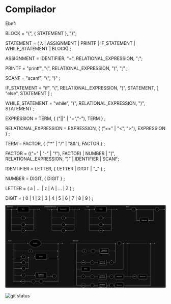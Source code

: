 # Compilador

Ebnf:

BLOCK = "{", { STATEMENT }, "}";

STATEMENT = ( λ | ASSIGNMENT | PRINTF | IF_STATEMENT | WHILE_STATEMENT | BLOCK) ;

ASSIGNMENT = IDENTIFIER, "=", RELATIONAL_EXPRESSION, ";";

PRINTF = "printf", "(", RELATIONAL_EXPRESSION, ")", ";" ;

SCANF = "scanf", "(", ")" ;

IF_STATEMENT = "if", "(", RELATIONAL_EXPRESSION, ")", STATEMENT, [ "else", STATEMENT ] ;

WHILE_STATEMENT = "while", "(", RELATIONAL_EXPRESSION, ")", STATEMENT ;

EXPRESSION = TERM, { ("||" | "+","-"), TERM } ;

RELATIONAL_EXPRESSION = EXPRESSION, { ("==" | "<", ">"), EXPRESSION } ;

TERM = FACTOR, { ("*" | "/" | "&&"), FACTOR } ;

FACTOR = (("+" | "-" | "!"), FACTOR) | NUMBER | "(", RELATIONAL_EXPRESSION, ")" | IDENTIFIER | SCANF;

IDENTIFIER = LETTER, { LETTER | DIGIT | "_" } ;

NUMBER = DIGIT, { DIGIT } ;

LETTER = ( a | ... | z | A | ... | Z ) ;

DIGIT = ( 0 | 1 | 2 | 3 | 4 | 5 | 6 | 7 | 8 | 9 ) ;



![Alt text](diagrama.jpg)

![git status](http://3.129.230.99/svg/PedroPauloMorenoCamargo/Compilador/)
